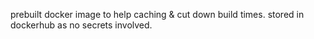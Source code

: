 prebuilt docker image to help caching & cut down build times.
stored in dockerhub as no secrets involved.